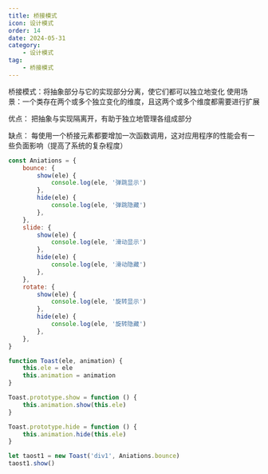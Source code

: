 ```yaml
---
title: 桥接模式
icon: 设计模式
order: 14
date: 2024-05-31
category:
    - 设计模式
tag:
    - 桥接模式
---
```


桥接模式：将抽象部分与它的实现部分分离，使它们都可以独立地变化
使用场景：一个类存在两个或多个独立变化的维度，且这两个或多个维度都需要进行扩展

优点：
把抽象与实现隔离开，有助于独立地管理各组成部分

缺点：
每使用一个桥接元素都要增加一次函数调用，这对应用程序的性能会有一些负面影响（提高了系统的复杂程度）

```js
const Aniations = {
    bounce: {
        show(ele) {
            console.log(ele, '弹跳显示')
        },
        hide(ele) {
            console.log(ele, '弹跳隐藏')
        },
    },
    slide: {
        show(ele) {
            console.log(ele, '滑动显示')
        },
        hide(ele) {
            console.log(ele, '滑动隐藏')
        },
    },
    rotate: {
        show(ele) {
            console.log(ele, '旋转显示')
        },
        hide(ele) {
            console.log(ele, '旋转隐藏')
        },
    },
}

function Toast(ele, animation) {
    this.ele = ele
    this.animation = animation
}

Toast.prototype.show = function () {
    this.animation.show(this.ele)
}

Toast.prototype.hide = function () {
    this.animation.hide(this.ele)
}

let taost1 = new Toast('div1', Aniations.bounce)
taost1.show()
```
